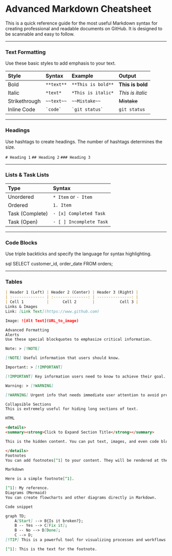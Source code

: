 # Advanced Markdown Cheatsheet

This is a quick reference guide for the most useful Markdown syntax for creating professional and readable documents on GitHub. It is designed to be scannable and easy to follow.

---

### **Text Formatting**

Use these basic styles to add emphasis to your text.

| Style         | Syntax        | Example                    | Output           |
| :------------ | :------------ | :------------------------- | :--------------- |
| Bold          | `**text**`    | `**This is bold**`         | **This is bold** |
| Italic        | `*text*`      | `*This is italic*`         | *This is italic* |
| Strikethrough | `~~text~~`    | `~~Mistake~~`              | ~~Mistake~~      |
| Inline Code   | `` `code` ``  | `` `git status` ``         | `git status`     |

---

### **Headings**

Use hashtags to create headings. The number of hashtags determines the size.

`# Heading 1`
`## Heading 2`
`### Heading 3`

---

### **Lists & Task Lists**

| Type            | Syntax                  |
| :-------------- | :---------------------- |
| Unordered       | `* Item` or `- Item`    |
| Ordered         | `1. Item`               |
| Task (Complete) | `- [x] Completed Task`  |
| Task (Open)     | `- [ ] Incomplete Task` |

---

### **Code Blocks**
Use triple backticks and specify the language for syntax highlighting.

sql
SELECT
    customer_id,
    order_date
FROM orders;

---

### **Tables**
```markdown
| Header 1 (Left) | Header 2 (Center) | Header 3 (Right) |
| :-------------- | :---------------: | ---------------: |
| Cell 1          |      Cell 2       |           Cell 3 |
Links & Images
Link: [Link Text](https://www.github.com)

Image: ![Alt Text](URL_to_image)

Advanced Formatting
Alerts
Use these special blockquotes to emphasize critical information.

Note: > [!NOTE]

[!NOTE] Useful information that users should know.

Important: > [!IMPORTANT]

[!IMPORTANT] Key information users need to know to achieve their goal.

Warning: > [!WARNING]

[!WARNING] Urgent info that needs immediate user attention to avoid problems.

Collapsible Sections
This is extremely useful for hiding long sections of text.

HTML

<details>
<summary><strong>Click to Expand Section Title</strong></summary>

This is the hidden content. You can put text, images, and even code blocks in here.

</details>
Footnotes
You can add footnotes[^1] to your content. They will be rendered at the bottom of the document.

Markdown

Here is a simple footnote[^1].

[^1]: My reference.
Diagrams (Mermaid)
You can create flowcharts and other diagrams directly in Markdown.

Code snippet

graph TD;
    A[Start] --> B{Is it broken?};
    B -- Yes --> C[Fix it];
    B -- No --> D[Done];
    C --> D;
[!TIP] This is a powerful tool for visualizing processes and workflows in your project documentation.

[^1]: This is the text for the footnote.